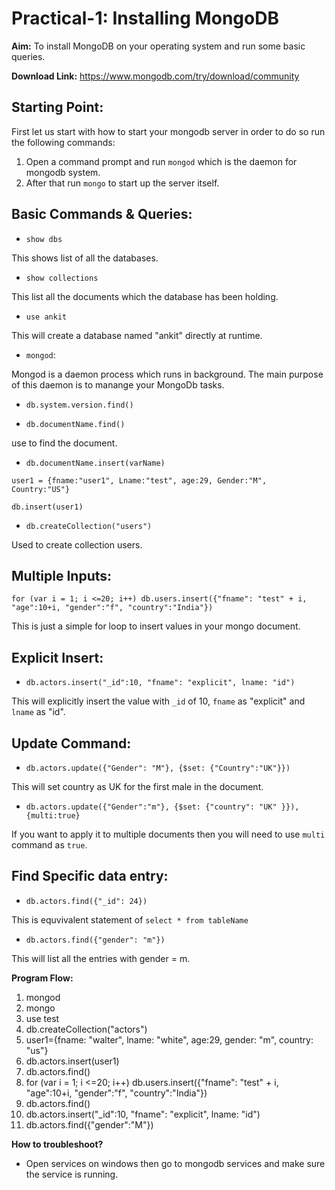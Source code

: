 # Practical-1: Installing MongoDB

**Aim:** To install MongoDB on your operating system and run some basic queries.

**Download Link:** https://www.mongodb.com/try/download/community

## Starting Point:

First let us start with how to start your mongodb server in order to do so run the following commands:

1. Open a command prompt and run `mongod` which is the daemon for mongodb system.
1. After that run `mongo` to start up the server itself.

## Basic Commands & Queries:

* `show dbs`

This shows list of all the databases.

* `show collections`

This list all the documents which the database has been holding.

* `use ankit`

This will create a database named "ankit" directly at runtime.

* `mongod`: 

Mongod is a daemon process which runs in background. The main purpose of this daemon is to manange your MongoDb tasks.

* `db.system.version.find()`


* `db.documentName.find()`

use to find the document.

* `db.documentName.insert(varName)`
```mongodb
user1 = {fname:"user1", Lname:"test", age:29, Gender:"M", Country:"US"}

db.insert(user1)

```
* `db.createCollection("users")`

Used to create collection users.

## Multiple Inputs:

``` mongodb
for (var i = 1; i <=20; i++) db.users.insert({"fname": "test" + i, "age":10+i, "gender":"f", "country":"India"})
```

This is just a simple for loop to insert values in your mongo document. 

## Explicit Insert:

* `db.actors.insert("_id":10, "fname": "explicit", lname: "id")`

This will explicitly insert the value with `_id` of 10, `fname` as "explicit" and `lname` as "id".

## Update Command:

* `db.actors.update({"Gender": "M"}, {$set: {"Country":"UK"}})`

This will set country as UK for the first male in the document. 

* `db.actors.update({"Gender":"m"}, {$set: {"country": "UK" }}), {multi:true}`

If you want to apply it to multiple documents then you will need to use `multi` command as `true`. 

## Find Specific data entry:

* `db.actors.find({"_id": 24})`

This is equvivalent statement of `select * from tableName`

* `db.actors.find({"gender": "m"})`

This will list all the entries with gender = m.

**Program Flow:**

1. mongod
1. mongo
1. use test
1. db.createCollection("actors")
1. user1={fname: "walter", lname: "white", age:29, gender: "m", country: "us"}
1. db.actors.insert(user1)
1. db.actors.find()
1. for (var i = 1; i <=20; i++) db.users.insert({"fname": "test" + i, "age":10+i, "gender":"f", "country":"India"})
1. db.actors.find()
1. db.actors.insert("_id":10, "fname": "explicit", lname: "id")
1. db.actors.find({"gender":"M"})

**How to troubleshoot?**

* Open services on windows then go to mongodb services and make sure the service is running.



